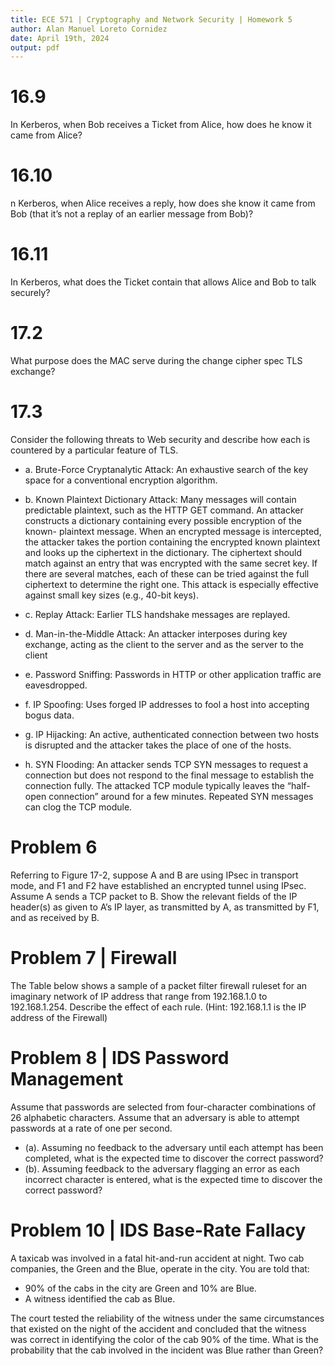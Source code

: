 ```yaml
---
title: ECE 571 | Cryptography and Network Security | Homework 5
author: Alan Manuel Loreto Cornidez
date: April 19th, 2024
output: pdf
---
```


# 16.9

In Kerberos, when Bob receives a Ticket from Alice, how does he know it came
from Alice?

# 16.10

n Kerberos, when Alice receives a reply, how does she know it came from Bob
(that it’s not a replay of an earlier message from Bob)?

# 16.11

In Kerberos, what does the Ticket contain that allows Alice and Bob to talk
securely?

# 17.2

What purpose does the MAC serve during the change cipher spec TLS exchange?

# 17.3

Consider the following threats to Web security and describe how each is
countered by a particular feature of TLS.

- a. Brute-Force Cryptanalytic Attack: An exhaustive search of the key space for
  a conventional encryption algorithm.

- b. Known Plaintext Dictionary Attack: Many messages will contain predictable
  plaintext, such as the HTTP GET command. An attacker constructs a dictionary
  containing every possible encryption of the known- plaintext message. When an
  encrypted message is intercepted, the attacker takes the portion containing
  the encrypted known plaintext and looks up the ciphertext in the dictionary.
  The ciphertext should match against an entry that was encrypted with the same
  secret key. If there are several matches, each of these can be tried against
  the full ciphertext to determine the right one. This attack is especially
  effective against small key sizes (e.g., 40-bit keys).

- c. Replay Attack: Earlier TLS handshake messages are replayed.

- d. Man-in-the-Middle Attack: An attacker interposes during key exchange,
  acting as the client to the server and as the server to the client

- e. Password Sniffing: Passwords in HTTP or other application traffic are
  eavesdropped.

- f. IP Spoofing: Uses forged IP addresses to fool a host into accepting bogus
  data.

- g. IP Hijacking: An active, authenticated connection between two hosts is
  disrupted and the attacker takes the place of one of the hosts.

- h. SYN Flooding: An attacker sends TCP SYN messages to request a connection
  but does not respond to the final message to establish the connection fully.
  The attacked TCP module typically leaves the “half-open connection” around for
  a few minutes. Repeated SYN messages can clog the TCP module.

# Problem 6

Referring to Figure 17-2, suppose A and B are using IPsec in transport mode, and
F1 and F2 have established an encrypted tunnel using IPsec. Assume A sends a TCP
packet to B. Show the relevant fields of the IP header(s) as given to A’s IP
layer, as transmitted by A, as transmitted by F1, and as received by B.

# Problem 7 | Firewall

The Table below shows a sample of a packet filter firewall ruleset for an
imaginary network of IP address that range from 192.168.1.0 to 192.168.1.254.
Describe the effect of each rule. (Hint: 192.168.1.1 is the IP address of the
Firewall)

# Problem 8 | IDS Password Management

Assume that passwords are selected from four-character combinations of 26
alphabetic characters. Assume that an adversary is able to attempt passwords at
a rate of one per second.

- (a). Assuming no feedback to the adversary until each attempt has been
  completed, what is the expected time to discover the correct password?
- (b). Assuming feedback to the adversary flagging an error as each incorrect
  character is entered, what is the expected time to discover the correct
  password?

# Problem 10 | IDS Base-Rate Fallacy

A taxicab was involved in a fatal hit-and-run accident at night. Two cab
companies, the Green and the Blue, operate in the city. You are told that:

- 90% of the cabs in the city are Green and 10% are Blue.
- A witness identified the cab as Blue.

The court tested the reliability of the witness under the same circumstances
that existed on the night of the accident and concluded that the witness was
correct in identifying the color of the cab 90% of the time. What is the
probability that the cab involved in the incident was Blue rather than Green?



